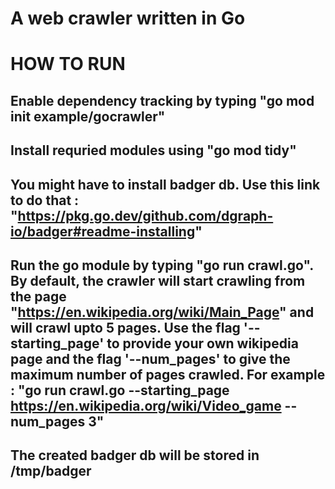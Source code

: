 # A web crawler written in Go

# HOW TO RUN

## Enable dependency tracking by typing "go mod init example/gocrawler"

## Install requried modules using "go mod tidy"

## You might have to install badger db. Use this link to do that : "https://pkg.go.dev/github.com/dgraph-io/badger#readme-installing"

## Run the go module by typing "go run crawl.go". By default, the crawler will start crawling from the page "https://en.wikipedia.org/wiki/Main_Page" and will crawl upto 5 pages. Use the flag '--starting_page' to provide your own wikipedia page and the flag '--num_pages' to give the maximum number of pages crawled. For example : "go run crawl.go --starting_page https://en.wikipedia.org/wiki/Video_game --num_pages 3"

## The created badger db will be stored in /tmp/badger
